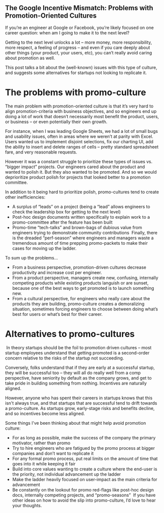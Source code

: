 ## The Google Incentive Mismatch: Problems with Promotion-Oriented Cultures

If you’re an engineer at Google or Facebook, you’re likely focused on one career question: when am I going to make it to the next level?

Getting to the next level unlocks a lot – more money, more responsibility, more respect, a feeling of progress – and even if you care deeply about other things (your product, your users, etc), you can’t really avoid caring about promotion as well.  

‍This post talks a bit about the (well-known) issues with this type of culture, and suggests some alternatives for startups not looking to replicate it.

# ‍The problems with promo-culture

The main problem with promotion-oriented culture is that it’s very hard to align promotion-criteria with business objectives, and so engineers end up doing a lot of work that doesn’t necessarily most benefit the product, users, or business – or even potentially their own growth.

‍For instance, when I was leading Google Sheets, we had a lot of small bugs and usability issues, often in areas where we weren’t at parity with Excel.  Users wanted us to implement disjoint selections, fix our charting UI, add the ability to insert and delete ranges of cells – pretty standard spreadsheet fare, and very reasonable requests.

‍However it was a constant struggle to prioritize these types of issues vs. “bigger impact” projects. Our engineers cared about the product and wanted to polish it. But they also wanted to be promoted. And so we would deprioritize product polish for projects that looked better to a promotion committee.

‍In addition to it being hard to prioritize polish, promo-cultures tend to create other inefficiencies:

* A surplus of “leads” on a project (being a “lead” allows engineers to check the leadership box for getting to the next level) 
* Post-hoc design documents written specifically to explain work to a promo-committee after the feature has been built
* Promo-time “tech-talks” and brown-bags of dubious value from engineers trying to demonstrate community contributions
‍
Finally, there is the dreaded “perf-season” where engineers and managers waste a tremendous amount of time prepping promo-packets to make their cases for moving up the ladder.

‍To sum up the problems…

* From a business perspective, promotion-driven cultures decrease productivity and increase cost per engineer.   
* From a product perspective, managers create new, confusing, internally competing products while existing products languish or are sunset, because one of the best ways to get promoted is to launch something new.
* From a cultural perspective, for engineers who really care about the products they are building, promo-culture creates a demoralizing situation, sometimes forcing engineers to choose between doing what’s best for users or what’s best for their career. 
‍
# Alternatives to promo-cultures
‍
In theory startups should be the foil to promotion driven cultures – most startup employees understand that getting promoted is a second-order concern relative to the risks of the startup not succeeding. 

Conversely, folks understand that if they are early at a successful startup, they will be successful too – they will all do really well from a comp perspective, have seniority by default as the company grows, and  get to take pride in building something from nothing.  Incentives are naturally aligned.

However, anyone who has spent their careers in startups knows that this isn't always true, and that startups that are successful tend to drift towards a promo-culture.  As startups grow, early-stage risks and benefits decline, and so incentives become less aligned.

Some things I've been thinking about that might help avoid promotion culture:

* For as long as possible, make the success of the company the primary motivator, rather than promo
* Try to hire engineers who are fatigued by the promo process at bigger companies and don’t want to replicate it
* For any formal promo process, put real limits on the amount of time that goes into it while keeping it fair
* Build into core values wanting to create a culture where the end-user is the priority, not individual advancement up the ladder
* Make the ladder heavily focused on user-impact as the main criteria for advancement
* Be constantly on the lookout for promo red-flags like post-hoc design docs, internally competing projects, and “promo-seasons”
‍
If you have other ideas on how to avoid the slip into promo-culture, I’d love to hear your thoughts.